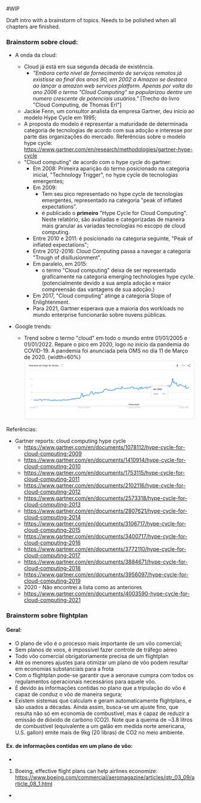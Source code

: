 #WIP

Draft intro with a brainstorm of topics. Needs to be polished when all chapters are finished.

### Brainstorm sobre cloud:

* A onda da cloud:
  * Cloud já está em sua segunda década de existência. 
    *  *"Embora certo nível de fornecimento de serviços remotos já existisse ao final dos anos 90, em 2002 a Amazon se destaca ao lançar a amazon web services platform. Apenas por volta do ano 2006 o termo "Cloud Computing" se popularizou dentre um numero crescente de potenciais usuários."* [Trecho do livro "Cloud Computing, de Thomas Erl"] 
  * Jackie Fenn, um consultor analista da empresa Gartner, deu início ao modelo Hype Cycle em 1995;
  * A proposta do modelo é representar a maturidade de determinada categoria de tecnologias de acordo com sua adoção e interesse por parte das organizações do mercado. Referências sobre o modelo hype cycle: https://www.gartner.com/en/research/methodologies/gartner-hype-cycle 
  * "Cloud computing" de acordo com o hype cycle do gartner:
    * Em 2008: Primeira aparição do termo posicionado na categoria inicial, "Technology Trigger", no hype cycle de tecnologias emergentes; 
    * Em 2009:
      * Tem seu pico representado no hype cycle de tecnologias emergentes, representado na categoria "peak of inflated expectations". 
      * é publicado o **primeiro** "Hype Cycle for Cloud Computing". Neste relatório, são avaliadas e categorizadas de maneira mais granular as variadas tecnologias no escopo de cloud computing.
    * Entre 2010 e 2011: é posicionado na categoria seguinte, "Peak of inflated expectations"; 
    * Entre 2012-2016: Cloud Computing passa a navegar a categoria "Trough of disillusionment". 
    * Em paralelo, em 2015:
      * o termo "Cloud computing" deixa de ser representado graficamente na categoria emerging technologies hype cycle. (potencialmente devido a sua ampla adoção e maior compreensão das vantagens de sua adoção.) 
    * Em 2017, "Cloud computing" atinge a categoria Slope of Enlightenment.
    * Para 2021, Gartner esperava que a maioria dos workloads no mundo enterprise funcionarão sobre nuvens públicas. 
    
* Google trends:
  * Trend sobre o termo "cloud" em todo o mundo entre 01/01/2005 e 01/01/2022. Repare o pico em 2020, logo no início da pandemia do COVID-19. A pandemia foi anunciada pela OMS no dia 11 de Março de 2020.
    {width=60%}
    ![](images/google-trends-cloud-pt-br.png)


Referências:
* Gartner reports: cloud computing hype cycle
  * https://www.gartner.com/en/documents/1078112/hype-cycle-for-cloud-computing-2009
  * https://www.gartner.com/en/documents/1410914/hype-cycle-for-cloud-computing-2010
  * https://www.gartner.com/en/documents/1753115/hype-cycle-for-cloud-computing-2011
  * https://www.gartner.com/en/documents/2102116/hype-cycle-for-cloud-computing-2012
  * https://www.gartner.com/en/documents/2573318/hype-cycle-for-cloud-computing-2013
  * https://www.gartner.com/en/documents/2807621/hype-cycle-for-cloud-computing-2014
  * https://www.gartner.com/en/documents/3106717/hype-cycle-for-cloud-computing-2015
  * https://www.gartner.com/en/documents/3400717/hype-cycle-for-cloud-computing-2016
  * https://www.gartner.com/en/documents/3772110/hype-cycle-for-cloud-computing-2017
  * https://www.gartner.com/en/documents/3884671/hype-cycle-for-cloud-computing-2018
  * https://www.gartner.com/en/documents/3956097/hype-cycle-for-cloud-computing-2019
  * 2020 - Não encontrei a lista como as anteriores
  * https://www.gartner.com/en/documents/4003590-hype-cycle-for-cloud-computing-2021

### Brainstorm sobre flightplan

#### Geral:
- O plano de vôo é o processo mais importante de um vôo comercial;
- Sem planos de voos, é impossível fazer controle de tráfego aéreo
- Todo vôo comercial obrigatoriamente precisa de um flightplan
- Até os menores ajustes para otimizar um plano de vôo podem resultar em economias substanciais para a frota
- Com o flightplan pode-se garantir que a aeronave cumpra com todos os regulamentos operacionais necessários para aquele vôo.
- É devido às informações contidas no plano que a tripulação do vôo é capaz de conduz o vôo de maneira segura;
- Existem sistemas que calculam e geram automaticamente flightplans, e são usados a décadas. Ainda assim, busca-se um ajuste fino, que resulta não só em economia de combustível, mas é capaz de reduzir a emissão de dióxido de carbono (CO2). Note que a queima de ~3.8 litros de combustível (equivalente a um galão em medida norte americana, U.S. gallon) emite mais de 9kg (20 libras) de CO2 no meio ambiente.      

#### Ex. de informações contidas em um plano de vôo:
  - 






1. Boeing, effective flight plans can help airlines economize: https://www.boeing.com/commercial/aeromagazine/articles/qtr_03_09/article_08_1.html
 
- 